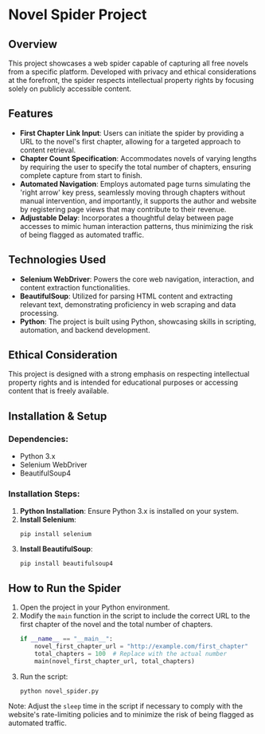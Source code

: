 # Novel Spider Project

## Overview

This project showcases a web spider capable of capturing all free novels from a specific platform. Developed with privacy and ethical considerations at the forefront, the spider respects intellectual property rights by focusing solely on publicly accessible content.

## Features

- **First Chapter Link Input**: Users can initiate the spider by providing a URL to the novel's first chapter, allowing for a targeted approach to content retrieval.
- **Chapter Count Specification**: Accommodates novels of varying lengths by requiring the user to specify the total number of chapters, ensuring complete capture from start to finish.
- **Automated Navigation**: Employs automated page turns simulating the 'right arrow' key press, seamlessly moving through chapters without manual intervention, and importantly, it supports the author and website by registering page views that may contribute to their revenue.
- **Adjustable Delay**: Incorporates a thoughtful delay between page accesses to mimic human interaction patterns, thus minimizing the risk of being flagged as automated traffic.

## Technologies Used

- **Selenium WebDriver**: Powers the core web navigation, interaction, and content extraction functionalities.
- **BeautifulSoup**: Utilized for parsing HTML content and extracting relevant text, demonstrating proficiency in web scraping and data processing.
- **Python**: The project is built using Python, showcasing skills in scripting, automation, and backend development.

## Ethical Consideration

This project is designed with a strong emphasis on respecting intellectual property rights and is intended for educational purposes or accessing content that is freely available.


## Installation & Setup

### Dependencies:
- Python 3.x
- Selenium WebDriver
- BeautifulSoup4

### Installation Steps:
1. **Python Installation**: Ensure Python 3.x is installed on your system.
2. **Install Selenium**:
   ```
   pip install selenium
   ```
3. **Install BeautifulSoup**:
   ```
   pip install beautifulsoup4
   ```


## How to Run the Spider
1. Open the project in your Python environment.
2. Modify the `main` function in the script to include the correct URL to the first chapter of the novel and the total number of chapters.
   ```python
   if __name__ == "__main__":
       novel_first_chapter_url = "http://example.com/first_chapter"
       total_chapters = 100  # Replace with the actual number
       main(novel_first_chapter_url, total_chapters)
   ```
3. Run the script:
   ```
   python novel_spider.py
   ```

Note: Adjust the `sleep` time in the script if necessary to comply with the website's rate-limiting policies and to minimize the risk of being flagged as automated traffic.

